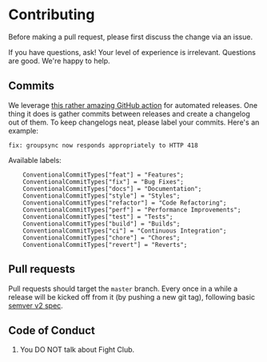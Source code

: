 # Contributing
Before making a pull request, please first discuss the change via an issue.

If you have questions, ask! Your level of experience is irrelevant. Questions
are good. We're happy to help.

## Commits
We leverage
[this rather amazing GitHub action](https://github.com/marvinpinto/action-automatic-releases/)
for automated releases. One thing it does is gather commits between releases
and create a changelog out of them. To keep changelogs neat, please label your
commits. Here's an example:

```
fix: groupsync now responds appropriately to HTTP 418
```

Available labels:

```
    ConventionalCommitTypes["feat"] = "Features";
    ConventionalCommitTypes["fix"] = "Bug Fixes";
    ConventionalCommitTypes["docs"] = "Documentation";
    ConventionalCommitTypes["style"] = "Styles";
    ConventionalCommitTypes["refactor"] = "Code Refactoring";
    ConventionalCommitTypes["perf"] = "Performance Improvements";
    ConventionalCommitTypes["test"] = "Tests";
    ConventionalCommitTypes["build"] = "Builds";
    ConventionalCommitTypes["ci"] = "Continuous Integration";
    ConventionalCommitTypes["chore"] = "Chores";
    ConventionalCommitTypes["revert"] = "Reverts";
```

## Pull requests
Pull requests should target the `master` branch. Every once in a while
a release will be kicked off from it (by pushing a new git tag), following
basic [semver v2 spec](https://semver.org/).

## Code of Conduct
1. You DO NOT talk about Fight Club.
